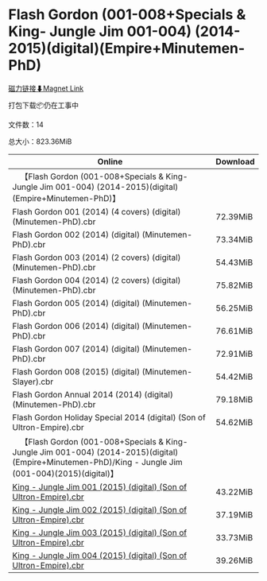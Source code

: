 # Flash Gordon (001-008+Specials & King- Jungle Jim 001-004) (2014-2015)(digital)(Empire+Minutemen-PhD)

[磁力链接⬇Magnet Link](magnet:?xt=urn:btih:be00e71845dba035738106ec038763aae47494ba&dn=Flash%20Gordon%20%28001-008%2BSpecials%20%26%20King-%20Jungle%20Jim%20001-004%29%20%282014-2015%29%28digital%29%28Empire%2BMinutemen-PhD%29)

打包下载📦仍在工事中

文件数：14

总大小：823.36MiB

Online | Download
--- | ---
&emsp;【Flash Gordon (001-008+Specials & King- Jungle Jim 001-004) (2014-2015)(digital)(Empire+Minutemen-PhD)】 | 
Flash Gordon 001 (2014) (4 covers) (digital) (Minutemen-PhD).cbr | 72.39MiB
Flash Gordon 002 (2014) (digital) (Minutemen-PhD).cbr | 73.34MiB
Flash Gordon 003 (2014) (2 covers) (digital) (Minutemen-PhD).cbr | 54.43MiB
Flash Gordon 004 (2014) (2 covers) (digital) (Minutemen-PhD).cbr | 75.82MiB
Flash Gordon 005 (2014) (digital) (Minutemen-PhD).cbr | 56.25MiB
Flash Gordon 006 (2014) (digital) (Minutemen-PhD).cbr | 76.61MiB
Flash Gordon 007 (2014) (digital) (Minutemen-PhD).cbr | 72.91MiB
Flash Gordon 008 (2015) (digital) (Minutemen-Slayer).cbr | 54.42MiB
Flash Gordon Annual 2014 (2014) (digital) (Minutemen-PhD).cbr | 79.18MiB
Flash Gordon Holiday Special 2014 (digital) (Son of Ultron-Empire).cbr | 54.62MiB
&emsp;【Flash Gordon (001-008+Specials & King- Jungle Jim 001-004) (2014-2015)(digital)(Empire+Minutemen-PhD)/King - Jungle Jim (001-004)(2015)(digital)】 | 
[King - Jungle Jim 001 (2015) (digital) (Son of Ultron-Empire).cbr](https://github.com/alicewish/markdown/blob/master/comic/King-Jungle-Jim-001-2015-digital-Son-of-Ultron-Empire-cbr.md) | 43.22MiB
[King - Jungle Jim 002 (2015) (digital) (Son of Ultron-Empire).cbr](https://github.com/alicewish/markdown/blob/master/comic/King-Jungle-Jim-002-2015-digital-Son-of-Ultron-Empire-cbr.md) | 37.19MiB
[King - Jungle Jim 003 (2015) (digital) (Son of Ultron-Empire).cbr](https://github.com/alicewish/markdown/blob/master/comic/King-Jungle-Jim-003-2015-digital-Son-of-Ultron-Empire-cbr.md) | 33.73MiB
[King - Jungle Jim 004 (2015) (digital) (Son of Ultron-Empire).cbr](https://github.com/alicewish/markdown/blob/master/comic/King-Jungle-Jim-004-2015-digital-Son-of-Ultron-Empire-cbr.md) | 39.26MiB